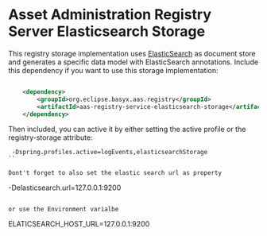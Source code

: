 # Asset Administration Registry Server Elasticsearch Storage

This registry storage implementation uses [ElasticSearch](https://www.elastic.co/de/elastic-stack/) as document store and generates a specific data model with ElasticSearch annotations. Include this dependency if you want to use this storage implementation:

```xml

	<dependency>
		<groupId>org.eclipse.basyx.aas.registry</groupId>
		<artifactId>aas-registry-service-elasticsearch-storage</artifactId>
	</dependency>
```

Then included, you can active it by either setting the active profile or the registry-storage attribute:
```
 -Dspring.profiles.active=logEvents,elasticsearchStorage
``

Dont't forget to also set the elastic search url as property

```
-Delasticsearch.url=127.0.0.1:9200 
```

or use the Environment varialbe

```
ELATICSEARCH_HOST_URL=127.0.0.1:9200
```

